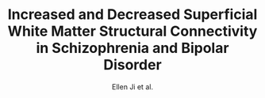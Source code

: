 ---
cat: gaia
subcat: ginkgo
bestof: false
author: Ellen Ji et al.
title: Increased and Decreased Superficial White Matter Structural Connectivity in Schizophrenia and Bipolar Disorder
journal: Schizophrenia Bulletin
year: 2019
type: article
url: https -//doi.org/10.1093/schbul/sbz015
doi: 10.1093/schbul/sbz015
---